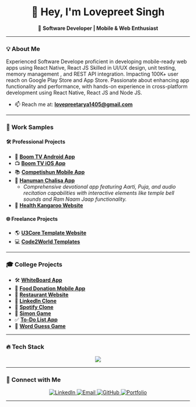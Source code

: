 <!-- Banner Section -->

<h1 align="center">👋 Hey, I'm <strong>Lovepreet Singh</strong> </h1>
<p align="center">
  🚀 <strong>Software Developer | Mobile & Web Enthusiast</strong>  
</p>

---

### 💡 **About Me**
Experienced Software Develope proficient in developing mobile-ready web apps using React Native, React JS Skilled in
UI/UX design, unit testing, memory management , and REST API integration. Impacting 100K+ user reach on
Google Play Store and App Store. Passionate about enhancing app functionality and performance, with hands-on experience in
cross-platform development using React Native, React JS and Node JS.
- 📫 Reach me at: **[lovepreetarya1405@gmail.com](mailto:lovepreetarya1405@gmail.com)**  

---

### 🚀 **Work Samples**

#### 🛠️ **Professional Projects**
- 🎯 [**Boom TV Android App**](https://play.google.com/store/apps/details?id=tv.boom.mobileapp)  
- 📺 [**Boom TV iOS App**](https://apps.apple.com/in/app/boom-tv/id1568011720)  
- 📚 [**Competishun Mobile App**](https://play.google.com/store/apps/details?id=xyz.penpencil.competishun)  
- 🙏 [**Hanuman Chalisa App**](https://play.google.com/store/apps/details?id=com.BCE.hanumanchalisa)  
   - *Comprehensive devotional app featuring Aarti, Puja, and audio recitation capabilities with interactive elements like temple bell sounds and Ram Naam Jaap functionality.*
- 🦘 [**Health Kangaroo Website**](http://3.128.57.77/app/healthKangaroo/index.php/)  

#### 🌐 **Freelance Projects**
- 🌎 [**U3Core Template Website**](https://app.u3core.com)  
- 💻 [**Code2World Templates**](https://code2world.world)  


---

### 🎓 **College Projects**
- 🛠️ [**WhiteBoard App**](https://white-board-liart.vercel.app/)  
- 🍲 [**Food Donation Mobile App**](https://github.com/lovearya05/food_donation)  
- 🍴 [**Restaurant Website**](https://lovearya05.github.io/Restaurent/)  
- 💼 [**LinkedIn Clone**](https://linkedin-clone-yt-6c001.web.app/)  
- 🎵 [**Spotify Clone**](https://lovearya05.github.io/Spotify-Clone/)  
- 🎯 [**Simon Game**](https://lovearya05.github.io/Simon-Game/)  
- ✅ [**To-Do List App**](https://lovearya05.github.io/ToDo_List_WebApp/)  
- 🧠 [**Word Guess Game**](https://lovearya05.github.io/Word-Guess-Game/)  

---

### 🔥 **Tech Stack**
<p align="center">
  <img src="https://skillicons.dev/icons?i=react,react-native,nodejs,typescript,javascript,android,ios,mongodb,git,github,aws,docker" />
</p>

---

### 🔗 **Connect with Me**
<p align="center">
  <a href="https://www.linkedin.com/in/lovepreet-singh05" target="_blank">
    <img src="https://img.shields.io/badge/-LinkedIn-blue?style=for-the-badge&logo=linkedin" alt="LinkedIn">
  </a>
  <a href="mailto:lovepreetarya1405@gmail.com" target="_blank">
    <img src="https://img.shields.io/badge/-Email-D14836?style=for-the-badge&logo=gmail&logoColor=white" alt="Email">
  </a>
  <a href="https://github.com/lovearya05" target="_blank">
    <img src="https://img.shields.io/badge/-GitHub-181717?style=for-the-badge&logo=github" alt="GitHub">
  </a>
  <a href="https://lovearya05.github.io/ByteCodeError/" target="_blank">
    <img src="https://img.shields.io/badge/-Portfolio-ff69b4?style=for-the-badge&logo=web" alt="Portfolio">
  </a>
</p>

---

